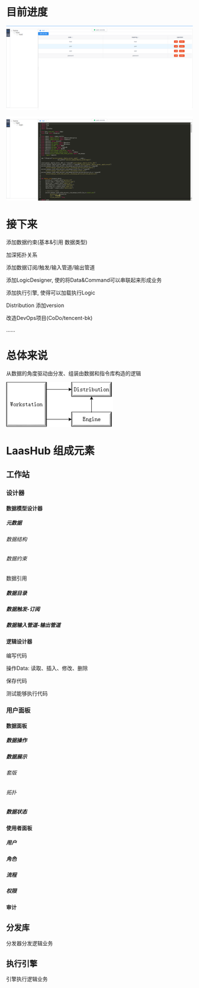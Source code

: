 # 目前进度

![simple_architecture](docs/current_progress/2020-03-23_20-04/1.png)

![simple_architecture](docs/current_progress/2020-03-23_20-04/2.png)

# 接下来

添加数据约束(基本&引用 数据类型)

加深拓扑关系

添加数据订阅/触发/输入管道/输出管道





添加LogicDesigner, 使的将Data&Command可以串联起来形成业务

添加执行引擎, 使得可以加载执行Logic





Distribution 添加version



改造DevOps项目(CoDo/tencent-bk)

......

# 总体来说

从数据的角度驱动由分发、组装由数据和指令库构造的逻辑

![simple_architecture](docs/images/simple_architecture.png)

# LaasHub 组成元素

## 工作站

### 设计器

#### 数据模型设计器

##### 元数据

###### 数据结构

###### 数据约束

数据引用

##### 数据目录

##### 数据触发-订阅

##### 数据输入管道-输出管道

#### 逻辑设计器

编写代码

操作Data: 读取、插入、修改、删除

保存代码

测试能够执行代码

### 用户面板

#### 数据面板

##### 数据操作

##### 数据展示

###### 套版

###### 拓扑

##### 数据状态

#### 使用者面板

##### 用户

##### 角色

##### 流程

##### 权限

#### 审计

## 分发库

分发器分发逻辑业务

## 执行引擎

引擎执行逻辑业务

